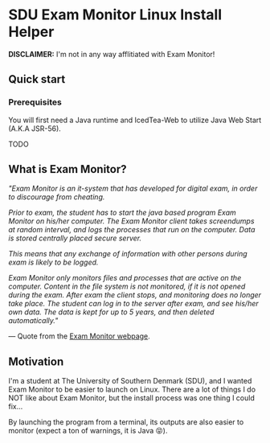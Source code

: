 # SDU Exam Monitor Linux Install Helper
**DISCLAIMER:** I'm not in any way afflitiated with Exam Monitor!
 
 ## Quick start
 ### Prerequisites
 You will first need a Java runtime and IcedTea-Web to utilize Java Web Start (A.K.A JSR-56).
 
 TODO
 
 ## What is Exam Monitor?
 
 *"Exam Monitor is an it-system that has developed for digital exam, in order to discourage from cheating.*

*Prior to exam, the student has to start the java based program Exam Monitor on his/her computer. The Exam Monitor client takes screendumps at random interval, and logs the processes that run on the computer. Data is stored centrally placed secure server.*

*This means that any exchange of information with other persons during exam is likely to be logged.*

*Exam Monitor only monitors files and processes that are active on the computer. Content in the file system is not monitored, if it is not opened during the exam. After exam the client stops, and monitoring does no longer take place. The student can log in to the server after exam, and see his/her own data. The data is kept for up to 5 years, and then deleted automatically."*

 — Quote from the [Exam Monitor webpage](https://sdu.exammonitor.dk/).
 
 ## Motivation
 I'm a student at The University of Southern Denmark (SDU), and I wanted Exam Monitor to be easier to launch on Linux. There are a lot of things I do NOT like about Exam Monitor, but the install process was one thing I could fix...
 
 By launching the program from a terminal, its outputs are also easier to monitor (expect a ton of warnings, it is Java 😝).
 
